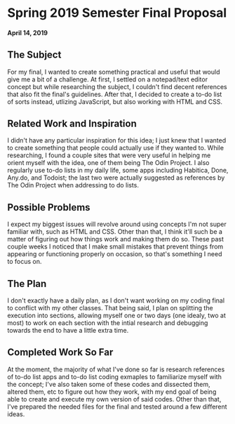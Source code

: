 # Spring 2019 Semester Final Proposal
#### April 14, 2019

## The Subject
For my final, I wanted to create something practical and useful that would give me a bit of a challenge. At first, I settled on a notepad/text editor concept but while researching the subject, I couldn't find decent references that also fit the final's guidelines. After that, I decided to create a to-do list of sorts instead, utlizing JavaScript, but also working with HTML and CSS.

## Related Work and Inspiration
I didn't have any particular inspiration for this idea; I just knew that I wanted to create something that people could actually use if they wanted to. While researching, I found a couple sites that were very useful in helping me orient myself with the idea, one of them being The Odin Project. I also regularly use to-do lists in my daily life, some apps including Habitica, Done, Any.do, and Todoist; the last two were actually suggested as references by The Odin Project when addressing to do lists.

## Possible Problems
I expect my biggest issues will revolve around using concepts I'm not super familiar with, such as HTML and CSS. Other than that, I think it'll such be a matter of figuring out how things work and making them do so. These past couple weeks I noticed that I make small mistakes that prevent things from appearing or functioning properly on occasion, so that's something I need to focus on.

## The Plan
I don't exactly have a daily plan, as I don't want working on my coding final to conflict with my other classes. That being said, I plan on splitting the execution into sections, allowing myself one or two days (one idealy, two at most) to work on each section with the intial research and debugging towards the end to have a little extra time.

## Completed Work So Far
At the moment, the majority of what I've done so far is research references of to-do list apps and to-do list coding exmaples to familiarize myself with the concept; I've also taken some of these codes and dissected them, altered them, etc to figure out how they work, with my end goal of being able to create and execute my own version of said codes. Other than that, I've prepared the needed files for the final and tested around a few different ideas.  
